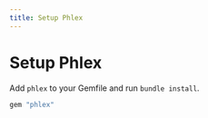 ```yaml
---
title: Setup Phlex
---
```


# Setup Phlex

Add `phlex` to your Gemfile and run `bundle install`.

```ruby
gem "phlex"
```
